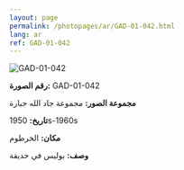 ```yaml
---
layout: page
permalink: /photopages/ar/GAD-01-042.html
lang: ar
ref: GAD-01-042
---
```


![GAD-01-042](/smallimages/GAD-01-042-600.jpg)

**رقم الصورة:** GAD-01-042

**مجموعة الصور:** مجموعة جاد الله جبارة

**تاريخ:** 1950s-1960s

**مكان:** الخرطوم

**وصف:** بوليس في حديقة
